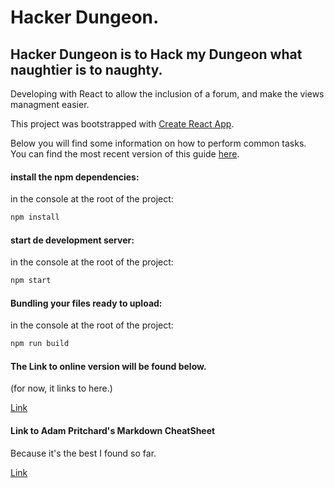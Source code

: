 # Hacker Dungeon.

## Hacker Dungeon is to Hack my Dungeon what naughtier is to naughty.

Developing with React to allow the inclusion of a forum, and make the views managment easier.

This project was bootstrapped with [Create React App](https://github.com/facebook/create-react-app).

Below you will find some information on how to perform common tasks.<br>
You can find the most recent version of this guide [here](https://github.com/facebook/create-react-app/blob/master/packages/react-scripts/template/README.md).

#### install the npm dependencies:

in the console at the root of the project:
```javascript
npm install
```

#### start de development server:

in the console at the root of the project:
```javascript
npm start
```

#### Bundling your files ready to upload:

in the console at the root of the project:
```javascript
npm run build
```

#### The Link to online version will be found below.

(for now, it links to here.)

[Link](https://github.com/miguelpel/hackerdungeon)

#### Link to Adam Pritchard's Markdown CheatSheet

Because it's the best I found so far.

[Link](https://github.com/adam-p/markdown-here/wiki/Markdown-Cheatsheet)
